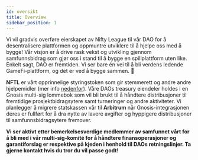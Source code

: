 ```yaml
---
id: oversikt
title: Overview
sidebar_position: 1
---
```


Vi vil gradvis overføre eierskapet av Nifty League til vår DAO for å desentralisere plattformen og oppmuntre utviklere til å hjelpe oss med å bygge! Vår visjon er å drive rask vekst og utvikling gjennom samfunnsbidrag som gjør oss i stand til å bygge en spillplattform uten like. Enkelt sagt, DAO er fremtiden. Vi ser bare én vei til å bli verdens ledende GameFi-plattform, og det er ved å bygge sammen. 💜

**NFTL** er vårt opprinnelige styringstoken som gir stemmerett og andre andre hjelpemidler (mer info [nedenfor](https://nifty-league.com/about#nftl)). Våre DAOs treasury eiendeler holdes i en Gnosis multi-sig lommebok som vil bli brukt til å håndtere distribusjoner til fremtidige prosjektbidragsytere samt turneringer og andre aktiviteter. Vi planlegger å migrere statskassen vår til **Arbitrum** når Gnosis-integrasjonen deres er fullført for å dra nytte av lavere avgifter og hyppigere distribusjoner til samfunnsbidragsytere fremover.

**Vi ser aktivt etter bemerkelsesverdige medlemmer av samfunnet vårt for å bli med i vår multi-sig-komité for å håndtere finansoperasjoner og garantiforslag er respektive på kjeden i henhold til DAOs retningslinjer. Ta gjerne kontakt hvis du tror du vil passe godt!**
